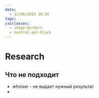 ```yaml
---
date:
  - 11/06/2024 10:34
tags: 
cssclasses:
  - image-borders
  - neutral-pen-black
---
```

# Research
## Что не подходит
- whoiser - не выдает нужный результат
- 